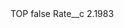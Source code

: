 <?xml version="1.0" encoding="UTF-8"?>
<CustomMetadata xmlns="http://soap.sforce.com/2006/04/metadata" xmlns:xsi="http://www.w3.org/2001/XMLSchema-instance" xmlns:xsd="http://www.w3.org/2001/XMLSchema">
    <label>TOP</label>
    <protected>false</protected>
    <values>
        <field>Rate__c</field>
        <value xsi:type="xsd:double">2.1983</value>
    </values>
</CustomMetadata>
